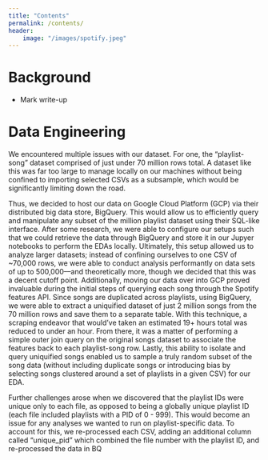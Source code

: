 ```yaml
---
title: "Contents"
permalink: /contents/
header:
    image: "/images/spotify.jpeg"
---
```


# Background
- Mark write-up 

# Data Engineering 
We encountered multiple issues with our dataset. For one, the “playlist-song” dataset comprised of just
under 70 million rows total. A dataset like this was far too large to manage locally on our machines without
being confined to importing selected CSVs as a subsample, which would be significantly limiting down the
road.

Thus, we decided to host our data on Google Cloud Platform (GCP) via their distributed big data store,
BigQuery. This would allow us to efficiently query and manipulate any subset of the million playlist dataset
using their SQL-like interface. After some research, we were able to configure our setups such that we could
retrieve the data through BigQuery and store it in our Jupyer notebooks to perform the EDAs locally.
Ultimately, this setup allowed us to analyze larger datasets; instead of confining ourselves to one CSV of
~70,000 rows, we were able to conduct analysis performantly on data sets of up to 500,000––and
theoretically more, though we decided that this was a decent cutoff point.
Additionally, moving our data over into GCP proved invaluable during the initial steps of querying each song
through the Spotify features API. Since songs are duplicated across playlists, using BigQuery, we were able
to extract a uniquified dataset of just 2 million songs from the 70 million rows and save them to a separate
table. With this technique, a scraping endeavor that would’ve taken an estimated 19+ hours total was
reduced to under an hour. From there, it was a matter of performing a simple outer join query on the original
songs dataset to associate the features back to each playlist-song row. Lastly, this ability to isolate and
query uniquified songs enabled us to sample a truly random subset of the song data (without including
duplicate songs or introducing bias by selecting songs clustered around a set of playlists in a given CSV) for
our EDA.

Further challenges arose when we discovered that the playlist IDs were unique only to each file, as opposed
to being a globally unique playlist ID (each file included playlists with a PID of 0 - 999). This would become
an issue for any analyses we wanted to run on playlist-specific data. To account for this, we re-processed
each CSV, adding an additional column called “unique_pid” which combined the file number with the playlist
ID, and re-processed the data in BQ